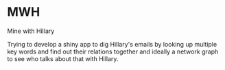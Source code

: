 # MWH
Mine with Hillary

Trying to develop a shiny app to dig Hillary's emails by looking up multiple key words and find out their relations together and ideally a network graph to see who talks about that with Hillary.

